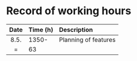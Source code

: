 # Record of working hours

| Date | Time (h) | Description  |
| :----:|:-----| :-----|
| 8.5. | 1350-    | Planning of features |
| =   | 63   | | 
